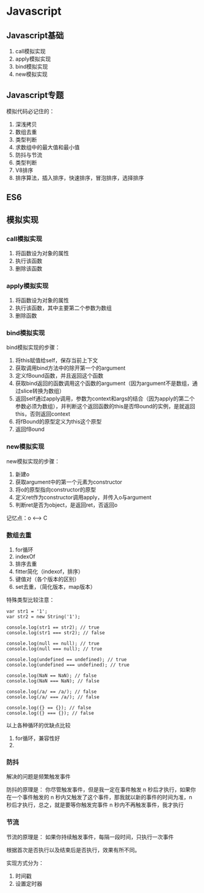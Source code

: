 # Javascript


## Javascript基础

1. call模拟实现
2. apply模拟实现
3. bind模拟实现
4. new模拟实现

## Javascript专题

模拟代码必记住的：
1. 深浅拷贝
2. 数组去重
3. 类型判断
4. 求数组中的最大值和最小值
5. 防抖与节流
6. 类型判断
7. V8排序
8. 排序算法，插入排序，快速排序，冒泡排序，选择排序

## ES6

## 模拟实现

### call模拟实现

1. 将函数设为对象的属性
2. 执行该函数
3. 删除该函数

### apply模拟实现

1. 将函数设为对象的属性
2. 执行该函数，其中主要第二个参数为数组
3. 删除函数

### bind模拟实现

bind模拟实现的步骤：
1. 将this赋值给self，保存当前上下文
2. 获取调用bind方法中的除开第一个的argument
3. 定义fBound函数，并且返回这个函数
4. 获取bind返回的函数调用这个函数的argument（因为argument不是数组，通过slice转换为数组）
5. 返回self通过apply调用，参数为context和args的结合（因为apply的第二个参数必须为数组），并判断这个返回函数的this是否fBound的实例，是就返回this，否则返回context
6. 将fBound的原型定义为this这个原型
7. 返回fBound

### new模拟实现

new模拟实现的步骤：
1. 新建o
2. 获取argument中的第一个元素为constructor
3. 将o的原型指向constructor的原型
4. 定义ret作为constructor调用apply，并传入o与argument
5. 判断ret是否为object，是返回ret，否返回o

记忆点：o <--> C



### 数组去重

1. for循环
2. indexOf
3. 排序去重
4. fitter简化（indexof，排序）
5. 键值对（各个版本的区别）
6. set去重，（简化版本，map版本）

特殊类型比较注意：
```
var str1 = '1';
var str2 = new String('1');

console.log(str1 == str2); // true
console.log(str1 === str2); // false

console.log(null == null); // true
console.log(null === null); // true

console.log(undefined == undefined); // true
console.log(undefined === undefined); // true

console.log(NaN == NaN); // false
console.log(NaN === NaN); // false

console.log(/a/ == /a/); // false
console.log(/a/ === /a/); // false

console.log({} == {}); // false
console.log({} === {}); // false
```

以上各种循环的优缺点比较
1. for循环，兼容性好
2. 


### 防抖

解决的问题是频繁触发事件

防抖的原理是：
你尽管触发事件，但是我一定在事件触发 n 秒后才执行，如果你在一个事件触发的 n 秒内又触发了这个事件，那我就以新的事件的时间为准，n 秒后才执行，总之，就是要等你触发完事件 n 秒内不再触发事件，我才执行


### 节流


节流的原理是：
如果你持续触发事件，每隔一段时间，只执行一次事件

根据首次是否执行以及结束后是否执行，效果有所不同。

实现方式分为：
1. 时间戳
2. 设置定时器